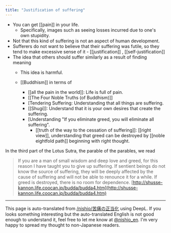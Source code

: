 ```yaml
---
title: "Justification of suffering"
---
```


- You can get [[pain]] in your life.
    - Specifically, images such as seeing losses incurred due to one's own stupidity.
- Not that this kind of suffering is not an aspect of human development.
- Sufferers do not want to believe that their suffering was futile, so they tend to make excessive sense of it
        - [[justification]] ,  [[self-justification]]
- The idea that others should suffer similarly as a result of finding meaning
    - This idea is harmful.

    - [[Buddhism]] in terms of
        - [[all the pain in the world]]: Life is full of pain.
        - [[The Four Noble Truths (of Buddhism)]]
        - [Tendering Suffering: Understanding that all things are suffering.
        - [[Shugi]]: Understand that it is your own desires that create the suffering.
        - [Understanding "If you eliminate greed, you will eliminate all suffering".
            - [[truth of the way to the cessation of suffering]]: [[right view]], understanding that greed can be destroyed by [[noble eightfold path]] beginning with right thought.

In the third part of the Lotus Sutra, the parable of the parables, we read
> If you are a man of small wisdom and deep love and greed, for this reason I have taught you to give up suffering.
> If sentient beings do not know the source of suffering, they will be deeply affected by the cause of suffering and will not be able to renounce it for a while.
>  If greed is destroyed, there is no room for dependence.
[http://shusse-kannon.life.coocan.jp/budda/budda4.htm](http://shusse-kannon.life.coocan.jp/budda/budda4.htm)

---
This page is auto-translated from [/nishio/苦痛の正当化](https://scrapbox.io/nishio/苦痛の正当化) using DeepL. If you looks something interesting but the auto-translated English is not good enough to understand it, feel free to let me know at [@nishio_en](https://twitter.com/nishio_en). I'm very happy to spread my thought to non-Japanese readers.